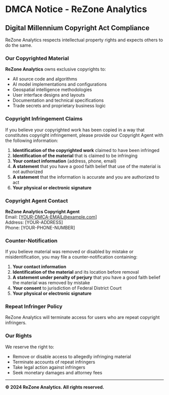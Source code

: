 # DMCA Notice - ReZone Analytics

## Digital Millennium Copyright Act Compliance

ReZone Analytics respects intellectual property rights and expects others to do the same.

### Our Copyrighted Material

**ReZone Analytics** owns exclusive copyrights to:

- All source code and algorithms
- AI model implementations and configurations  
- Geospatial intelligence methodologies
- User interface designs and layouts
- Documentation and technical specifications
- Trade secrets and proprietary business logic

### Copyright Infringement Claims

If you believe your copyrighted work has been copied in a way that constitutes copyright infringement, please provide our Copyright Agent with the following information:

1. **Identification of the copyrighted work** claimed to have been infringed
2. **Identification of the material** that is claimed to be infringing
3. **Your contact information** (address, phone, email)
4. **A statement** that you have a good faith belief that use of the material is not authorized
5. **A statement** that the information is accurate and you are authorized to act
6. **Your physical or electronic signature**

### Copyright Agent Contact

**ReZone Analytics Copyright Agent**  
Email: [YOUR-DMCA-EMAIL@example.com]  
Address: [YOUR-ADDRESS]  
Phone: [YOUR-PHONE-NUMBER]

### Counter-Notification

If you believe material was removed or disabled by mistake or misidentification, you may file a counter-notification containing:

1. **Your contact information**
2. **Identification of the material** and its location before removal
3. **A statement under penalty of perjury** that you have a good faith belief the material was removed by mistake
4. **Your consent** to jurisdiction of Federal District Court
5. **Your physical or electronic signature**

### Repeat Infringer Policy

ReZone Analytics will terminate access for users who are repeat copyright infringers.

### Our Rights

We reserve the right to:
- Remove or disable access to allegedly infringing material
- Terminate accounts of repeat infringers
- Take legal action against infringers
- Seek monetary damages and attorney fees

---

**© 2024 ReZone Analytics. All rights reserved.**
